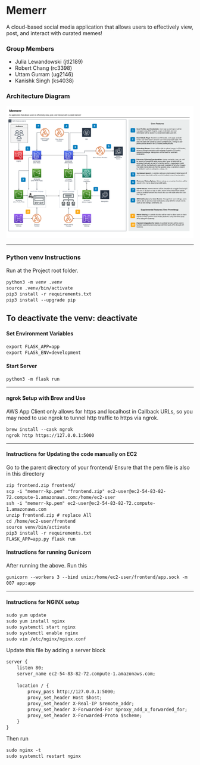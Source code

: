 # Memerr
A cloud-based social media application that allows users to effectively view, post, and interact with curated memes!

### Group Members 
- Julia Lewandowski (jtl2189)
- Robert Chang (rc3398)
- Uttam Gurram (ug2146)
- Kanishk Singh (ks4038)

### Architecture Diagram 
![alt text](https://github.com/JTL-lab/Memerr/blob/main/Memerr-Architecture.png?raw=true)

---
### Python venv Instructions
Run at the Project root folder.
```
python3 -m venv .venv
source .venv/bin/activate
pip3 install -r requirements.txt
pip3 install --upgrade pip
```
To deactivate the venv: deactivate
---
#### Set Environment Variables
```
export FLASK_APP=app
export FLASk_ENV=development
```

#### Start Server
```
python3 -m flask run
```
---
#### ngrok Setup with Brew and Use
AWS App Client only allows for https and localhost in Callback URLs, so you may need to use ngrok to tunnel http traffic to https via ngrok.
```
brew install --cask ngrok
ngrok http https://127.0.0.1:5000
```
---
#### Instructions for Updating the code manually on EC2
Go to the parent directory of your frontend/
Ensure that the pem file is also in this directory
```
zip frontend.zip frontend/
scp -i "memerr-kp.pem" "frontend.zip" ec2-user@ec2-54-83-82-72.compute-1.amazonaws.com:/home/ec2-user
ssh -i "memerr-kp.pem" ec2-user@ec2-54-83-82-72.compute-1.amazonaws.com
unzip frontend.zip # replace All
cd /home/ec2-user/frontend
source venv/bin/activate
pip3 install -r requirements.txt
FLASK_APP=app.py flask run
```
#### Instructions for running Gunicorn
After running the above. Run this
```
gunicorn --workers 3 --bind unix:/home/ec2-user/frontend/app.sock -m 007 app:app
```
---
#### Instructions for NGINX setup
```
sudo yum update
sudo yum install nginx
sudo systemctl start nginx
sudo systemctl enable nginx
sudo vim /etc/nginx/nginx.conf
```
Update this file by adding a server block
```
server {
    listen 80;
    server_name ec2-54-83-82-72.compute-1.amazonaws.com;

    location / {
        proxy_pass http://127.0.0.1:5000;
        proxy_set_header Host $host;
        proxy_set_header X-Real-IP $remote_addr;
        proxy_set_header X-Forwarded-For $proxy_add_x_forwarded_for;
        proxy_set_header X-Forwarded-Proto $scheme;
    }
}
```
Then run
```
sudo nginx -t
sudo systemctl restart nginx
```